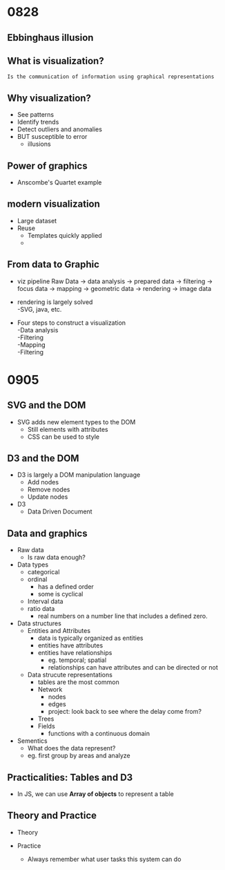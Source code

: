 # 0828
## Ebbinghaus illusion
## What is visualization?
    Is the communication of information using graphical representations
## Why visualization?
* See patterns
* Identify trends
* Detect outliers and anomalies
* BUT susceptible to error
    * illusions
## Power of graphics
* Anscombe's Quartet example
## modern visualization
* Large dataset
* Reuse
    * Templates quickly applied
    *

## From data to Graphic
 * viz pipeline
 Raw Data -> data analysis -> prepared data -> filtering -> focus data -> mapping -> geometric data -> rendering -> image data
* rendering is largely solved\
    -SVG, java, etc.

* Four steps to construct a visualization\
    -Data analysis\
    -Filtering\
    -Mapping\
    -Filtering

# 0905
## SVG and the DOM
* SVG adds new element types to the DOM
    * Still elements with attributes
    * CSS can be used to style 

## D3 and the DOM
* D3 is largely a DOM manipulation language
    * Add nodes
    * Remove nodes
    * Update nodes
* D3
    * Data Driven Document

## Data and graphics
* Raw data
    * Is raw data enough?
* Data types
    * categorical
    * ordinal
        * has a defined order
        * some is cyclical
    * Interval data
    * ratio data
        * real numbers on a number line that includes a defined zero.
* Data structures
    * Entities and Attributes
        * data is typically organized as entities
        * entities have attributes
        * entities have relationships
            * eg. temporal; spatial
            * relationships can have attributes and can be directed or not
    * Data strucute representations
        * tables are the most common
        * Network
            * nodes
            * edges
            * project: look back to see where the delay come from?
        * Trees
        * Fields
            * functions with a continuous domain
* Sementics
    * What does the data represent?
    * eg. first group by areas and analyze

## Practicalities: Tables and D3
* In JS, we can use **Array of objects** to represent a table

## Theory and Practice
* Theory

* Practice
    * Always remember what user tasks this system can do



